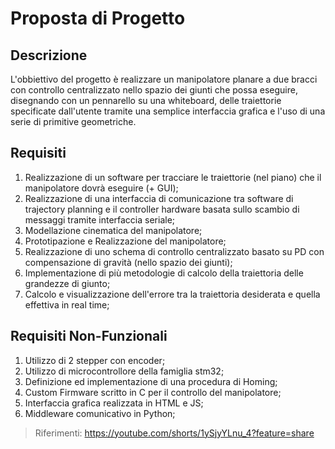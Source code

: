 # Proposta di Progetto
## Descrizione

L'obbiettivo del progetto è realizzare un manipolatore planare a due bracci con controllo centralizzato nello spazio dei giunti che possa eseguire, disegnando con un pennarello su una whiteboard, delle traiettorie specificate dall'utente tramite una semplice interfaccia grafica e l'uso di una serie di primitive geometriche. 

## Requisiti
1. Realizzazione di un software per tracciare le traiettorie (nel piano) che il manipolatore dovrà eseguire (+ GUI);
2. Realizzazione di una interfaccia di comunicazione tra software di trajectory planning e il controller hardware basata sullo scambio di messaggi tramite interfaccia seriale;
3. Modellazione cinematica del manipolatore;
4. Prototipazione e Realizzazione del manipolatore;
5. Realizzazione di uno schema di controllo centralizzato basato su PD con compensazione di gravità (nello spazio dei giunti);
6. Implementazione di più metodologie di calcolo della traiettoria delle grandezze di giunto;
7. Calcolo e visualizzazione dell'errore tra la traiettoria desiderata e quella effettiva in real time;

## Requisiti Non-Funzionali

1. Utilizzo di 2 stepper con encoder;
2. Utilizzo di microcontrollore della famiglia stm32;
3. Definizione ed implementazione di una procedura di Homing;
4. Custom Firmware scritto in C per il controllo del manipolatore;
5. Interfaccia grafica realizzata in HTML e JS;
6. Middleware comunicativo in Python;

> Riferimenti: https://youtube.com/shorts/1ySjyYLnu_4?feature=share